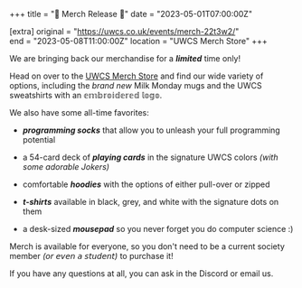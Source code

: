 +++
title = "💸 Merch Release 💸"
date = "2023-05-01T07:00:00Z"

[extra]
original = "https://uwcs.co.uk/events/merch-22t3w2/"    
end = "2023-05-08T11:00:00Z"
location = "UWCS Merch Store"
+++

We are bringing back our merchandise for a ***limited*** time only!

Head on over to the [UWCS Merch Store](https://merch.uwcs.co.uk/) and find our wide variety of options, including the *brand new* Milk Monday mugs and the UWCS sweatshirts with an 𝕖𝕞𝕓𝕣𝕠𝕚𝕕𝕖𝕣𝕖𝕕 𝕝𝕠𝕘𝕠.

We also have some all-time favorites:

- ***programming socks*** that allow you to unleash your full programming potential

- a 54-card deck of ***playing cards*** in the signature UWCS colors *(with some adorable Jokers)*

- comfortable ***hoodies*** with the options of either pull-over or zipped

- ***t-shirts*** available in black, grey, and white with the signature dots on them

 - a desk-sized ***mousepad*** so you never forget you do computer science :)

Merch is available for everyone, so you don't need to be a current society member *(𝘰𝘳 𝘦𝘷𝘦𝘯 𝘢 𝘴𝘵𝘶𝘥𝘦𝘯𝘵)* to purchase it!
 
 If you have any questions at all, you can ask in the Discord or email us.
